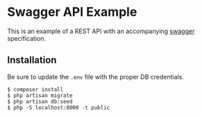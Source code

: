 # Swagger API Example

This is an example of a REST API with an accompanying [swagger](swagger.io) specification.


## Installation

Be sure to update the `.env` file with the proper DB credentials.

```
$ composer install
$ php artisan migrate
$ php artisan db:seed
$ php -S localhost:8000 -t public
```
